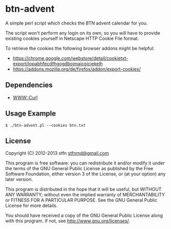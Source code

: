 # btn-advent
A simple perl script which checks the BTN advent calendar for you.

The script won't perform any login on its own, so you will have to provide existing cookies yourself in Netscape HTTP Cookie File format.

To retrieve the cookies the following browser addons might be helpful:
* https://chrome.google.com/webstore/detail/cookietxt-export/lopabhfecdfhgogdbojmaicoicjekelh
* https://addons.mozilla.org/de/firefox/addon/export-cookies/

## Dependencies
* [WWW::Curl](http://search.cpan.org/~szbalint/WWW-Curl/lib/WWW/Curl.pm)

## Usage Example
```
$ ./btn-advent.pl --cookies btn.txt
```

## License
Copyright (C) 2012-2013  stfn <stfnmd@gmail.com>

This program is free software: you can redistribute it and/or modify
it under the terms of the GNU General Public License as published by
the Free Software Foundation, either version 3 of the License, or
(at your option) any later version.

This program is distributed in the hope that it will be useful,
but WITHOUT ANY WARRANTY; without even the implied warranty of
MERCHANTABILITY or FITNESS FOR A PARTICULAR PURPOSE.  See the
GNU General Public License for more details.

You should have received a copy of the GNU General Public License
along with this program.  If not, see <http://www.gnu.org/licenses/>.

